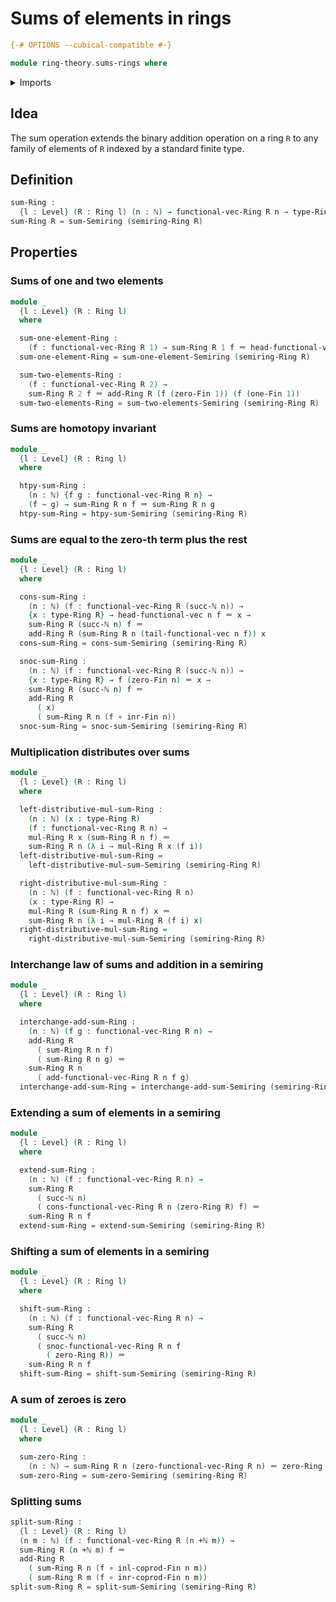 # Sums of elements in rings

```agda
{-# OPTIONS --cubical-compatible #-}

module ring-theory.sums-rings where
```

<details><summary>Imports</summary>

```agda
open import elementary-number-theory.addition-natural-numbers
open import elementary-number-theory.natural-numbers

open import foundation.function-types
open import foundation.homotopies
open import foundation.identity-types
open import foundation.universe-levels

open import linear-algebra.vectors
open import linear-algebra.vectors-on-rings

open import ring-theory.rings
open import ring-theory.sums-semirings

open import univalent-combinatorics.coproduct-types
open import univalent-combinatorics.standard-finite-types
```

</details>

## Idea

The sum operation extends the binary addition operation on a ring `R` to any
family of elements of `R` indexed by a standard finite type.

## Definition

```agda
sum-Ring :
  {l : Level} (R : Ring l) (n : ℕ) → functional-vec-Ring R n → type-Ring R
sum-Ring R = sum-Semiring (semiring-Ring R)
```

## Properties

### Sums of one and two elements

```agda
module _
  {l : Level} (R : Ring l)
  where

  sum-one-element-Ring :
    (f : functional-vec-Ring R 1) → sum-Ring R 1 f ＝ head-functional-vec 0 f
  sum-one-element-Ring = sum-one-element-Semiring (semiring-Ring R)

  sum-two-elements-Ring :
    (f : functional-vec-Ring R 2) →
    sum-Ring R 2 f ＝ add-Ring R (f (zero-Fin 1)) (f (one-Fin 1))
  sum-two-elements-Ring = sum-two-elements-Semiring (semiring-Ring R)
```

### Sums are homotopy invariant

```agda
module _
  {l : Level} (R : Ring l)
  where

  htpy-sum-Ring :
    (n : ℕ) {f g : functional-vec-Ring R n} →
    (f ~ g) → sum-Ring R n f ＝ sum-Ring R n g
  htpy-sum-Ring = htpy-sum-Semiring (semiring-Ring R)
```

### Sums are equal to the zero-th term plus the rest

```agda
module _
  {l : Level} (R : Ring l)
  where

  cons-sum-Ring :
    (n : ℕ) (f : functional-vec-Ring R (succ-ℕ n)) →
    {x : type-Ring R} → head-functional-vec n f ＝ x →
    sum-Ring R (succ-ℕ n) f ＝
    add-Ring R (sum-Ring R n (tail-functional-vec n f)) x
  cons-sum-Ring = cons-sum-Semiring (semiring-Ring R)

  snoc-sum-Ring :
    (n : ℕ) (f : functional-vec-Ring R (succ-ℕ n)) →
    {x : type-Ring R} → f (zero-Fin n) ＝ x →
    sum-Ring R (succ-ℕ n) f ＝
    add-Ring R
      ( x)
      ( sum-Ring R n (f ∘ inr-Fin n))
  snoc-sum-Ring = snoc-sum-Semiring (semiring-Ring R)
```

### Multiplication distributes over sums

```agda
module _
  {l : Level} (R : Ring l)
  where

  left-distributive-mul-sum-Ring :
    (n : ℕ) (x : type-Ring R)
    (f : functional-vec-Ring R n) →
    mul-Ring R x (sum-Ring R n f) ＝
    sum-Ring R n (λ i → mul-Ring R x (f i))
  left-distributive-mul-sum-Ring =
    left-distributive-mul-sum-Semiring (semiring-Ring R)

  right-distributive-mul-sum-Ring :
    (n : ℕ) (f : functional-vec-Ring R n)
    (x : type-Ring R) →
    mul-Ring R (sum-Ring R n f) x ＝
    sum-Ring R n (λ i → mul-Ring R (f i) x)
  right-distributive-mul-sum-Ring =
    right-distributive-mul-sum-Semiring (semiring-Ring R)
```

### Interchange law of sums and addition in a semiring

```agda
module _
  {l : Level} (R : Ring l)
  where

  interchange-add-sum-Ring :
    (n : ℕ) (f g : functional-vec-Ring R n) →
    add-Ring R
      ( sum-Ring R n f)
      ( sum-Ring R n g) ＝
    sum-Ring R n
      ( add-functional-vec-Ring R n f g)
  interchange-add-sum-Ring = interchange-add-sum-Semiring (semiring-Ring R)
```

### Extending a sum of elements in a semiring

```agda
module _
  {l : Level} (R : Ring l)
  where

  extend-sum-Ring :
    (n : ℕ) (f : functional-vec-Ring R n) →
    sum-Ring R
      ( succ-ℕ n)
      ( cons-functional-vec-Ring R n (zero-Ring R) f) ＝
    sum-Ring R n f
  extend-sum-Ring = extend-sum-Semiring (semiring-Ring R)
```

### Shifting a sum of elements in a semiring

```agda
module _
  {l : Level} (R : Ring l)
  where

  shift-sum-Ring :
    (n : ℕ) (f : functional-vec-Ring R n) →
    sum-Ring R
      ( succ-ℕ n)
      ( snoc-functional-vec-Ring R n f
        ( zero-Ring R)) ＝
    sum-Ring R n f
  shift-sum-Ring = shift-sum-Semiring (semiring-Ring R)
```

### A sum of zeroes is zero

```agda
module _
  {l : Level} (R : Ring l)
  where

  sum-zero-Ring :
    (n : ℕ) → sum-Ring R n (zero-functional-vec-Ring R n) ＝ zero-Ring R
  sum-zero-Ring = sum-zero-Semiring (semiring-Ring R)
```

### Splitting sums

```agda
split-sum-Ring :
  {l : Level} (R : Ring l)
  (n m : ℕ) (f : functional-vec-Ring R (n +ℕ m)) →
  sum-Ring R (n +ℕ m) f ＝
  add-Ring R
    ( sum-Ring R n (f ∘ inl-coprod-Fin n m))
    ( sum-Ring R m (f ∘ inr-coprod-Fin n m))
split-sum-Ring R = split-sum-Semiring (semiring-Ring R)
```
